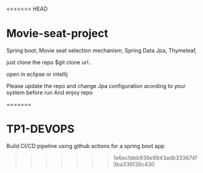 <<<<<<< HEAD
# Movie-seat-project
Spring boot, Movie seat selection mechanism, Spring Data Jpa, Thymeleaf,

just clone the repo
$git clone url..

open in eclipse or intellij

Please update the repo and change Jpa configuration acording to your system before run
And enjoy repo

=======
# TP1-DEVOPS
Build CI/CD pipeline using github actions for a spring boot app
>>>>>>> 1e6ecfdeb936e9843adb333674f3ba336f26c430
